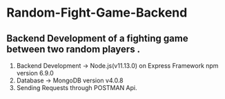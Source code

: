 # Random-Fight-Game-Backend
Backend Development of a fighting game between two random players .
---------------------------------------------------------------------------------------
1. Backend Development -> Node.js(v11.13.0) on Express Framework npm version 6.9.0
2. Database -> MongoDB version v4.0.8
3. Sending Requests through POSTMAN Api.

